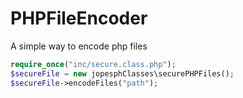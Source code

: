 # PHPFileEncoder
A simple way to encode php files


```php
require_once("inc/secure.class.php");
$secureFile = new jopesphClasses\securePHPFiles();
$secureFile->encodeFiles("path");

```
